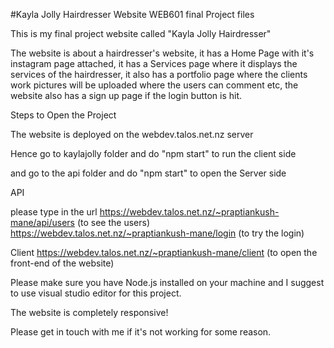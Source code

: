 #Kayla Jolly Hairdresser Website
WEB601 final Project files

This is my final project website called "Kayla Jolly Hairdresser"

The website is about a hairdresser's website, it has a Home Page with it's instagram page attached, it has a Services page where it displays the services of the hairdresser, it also has a portfolio page where the clients work pictures will be uploaded where the users can comment etc, the website also has a sign up page if the login button is hit.

Steps to Open the Project

The website is deployed on the webdev.talos.net.nz server

Hence go to kaylajolly folder and do "npm start" to run the client side 

and go to the api folder and do "npm start" to open the Server side

API

please type in the url https://webdev.talos.net.nz/~praptiankush-mane/api/users (to see the users)
https://webdev.talos.net.nz/~praptiankush-mane/login (to try the login)

Client
https://webdev.talos.net.nz/~praptiankush-mane/client (to open the front-end of the website)

Please make sure you have Node.js installed on your machine and I suggest to use visual studio editor for this project.

The website is completely responsive!

Please get in touch with me if it's not working for some reason.
